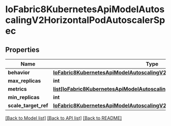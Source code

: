 # IoFabric8KubernetesApiModelAutoscalingV2HorizontalPodAutoscalerSpec

## Properties
Name | Type | Description | Notes
------------ | ------------- | ------------- | -------------
**behavior** | [**IoFabric8KubernetesApiModelAutoscalingV2HorizontalPodAutoscalerBehavior**](IoFabric8KubernetesApiModelAutoscalingV2HorizontalPodAutoscalerBehavior.md) |  | [optional] 
**max_replicas** | **int** |  | [optional] 
**metrics** | [**list[IoFabric8KubernetesApiModelAutoscalingV2MetricSpec]**](IoFabric8KubernetesApiModelAutoscalingV2MetricSpec.md) |  | [optional] 
**min_replicas** | **int** |  | [optional] 
**scale_target_ref** | [**IoFabric8KubernetesApiModelAutoscalingV2CrossVersionObjectReference**](IoFabric8KubernetesApiModelAutoscalingV2CrossVersionObjectReference.md) |  | [optional] 

[[Back to Model list]](../README.md#documentation-for-models) [[Back to API list]](../README.md#documentation-for-api-endpoints) [[Back to README]](../README.md)

